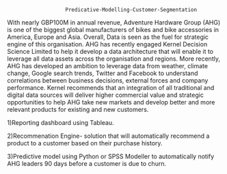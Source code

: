                        Predicative-Modelling-Customer-Segmentation
With nearly GBP100M in annual revenue, Adventure Hardware Group (AHG) is one of the biggest
global manufacturers of bikes and bike accessories in America, Europe and Asia. Overall, Data is
seen as the fuel for strategic engine of this organisation. AHG has recently engaged Kernel
Decision Science Limited to help it develop a data architecture that will enable it to leverage all
data assets across the organisation and regions. More recently, AHG has developed an ambition
to leverage data from weather, climate change, Google search trends, Twitter and Facebook to
understand correlations between business decisions, external forces and company performance.
Kernel recommends that an integration of all traditional and digital data sources will deliver higher
commercial value and strategic opportunities to help AHG take new markets and develop better
and more relevant products for existing and new customers.

1)Reporting dashboard using Tableau.

2)Recommenation Engine- solution that will automatically recommend a product to a customer based on their purchase history.

3)Predictive model using Python or SPSS Modeller to automatically notify AHG leaders 90 days before a customer is due to churn.
